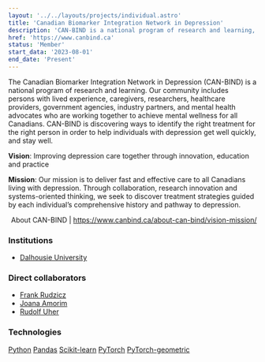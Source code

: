 ```yaml
---
layout: '../../layouts/projects/individual.astro'
title: 'Canadian Biomarker Integration Network in Depression'
description: 'CAN-BIND is a national program of research and learning, composed of people who suffer from mental health disorders, caregivers, researchers, healthcare providers, government agencies, industry partners, and mental health advocates. The project’s mission is to deliver fast and effective care to all Canadians living with depression by discovering treatment strategies guided by each individual’s comprehensive history and pathway to depression.'
href: 'https://www.canbind.ca'
status: 'Member'
start_data: '2023-08-01'
end_date: 'Present'
---
```


The Canadian Biomarker Integration Network in Depression (CAN-BIND) is a national program of research and learning. Our community includes persons with lived experience, caregivers, researchers, healthcare providers, government agencies, industry partners, and mental health advocates who are working together to achieve mental wellness for all Canadians. CAN-BIND is discovering ways to identify the right treatment for the right person in order to help individuals with depression get well quickly, and stay well.

<b>Vision</b>: Improving depression care together through innovation, education and practice

<b>Mission</b>: Our mission is to deliver fast and effective care to all Canadians living with depression. Through collaboration, research innovation and systems-oriented thinking, we seek to discover treatment strategies guided by each individual’s comprehensive history and pathway to depression.

<p style="text-align: right; font-size: var(--footnote-font-size);">About CAN-BIND | <a href="https://www.canbind.ca/about-can-bind/vision-mission/">https://www.canbind.ca/about-can-bind/vision-mission/</a></p>

<h3 class="section__subtitle">Institutions</h3>

* [Dalhousie University](https://www.dal.ca)

<h3 class="section__subtitle">Direct collaborators</h3>

* [Frank Rudzicz](https://web.cs.dal.ca/~rudzicz/)
* [Joana Amorim](https://github.com/Joana-18)
* [Rudolf Uher](https://medicine.dal.ca/departments/department-sites/psychiatry/our-people/faculty/rudolf-uher.html)

<h3 class="section__subtitle">Technologies</h3>

<span class="mdi mdi-language-python"/> [Python](https://www.python.org)
<span class="mdi mdi-language-python"/> [Pandas](https://pandas.pydata.org)
<span class="mdi mdi-language-python"/> [Scikit-learn](https://scikit-learn.org/stable/)
<span class="mdi mdi-language-python"/> [PyTorch](https://pytorch.org)
<span class="mdi mdi-language-python"/> [PyTorch-geometric](https://pytorch-geometric.readthedocs.io/en/latest/index.html)